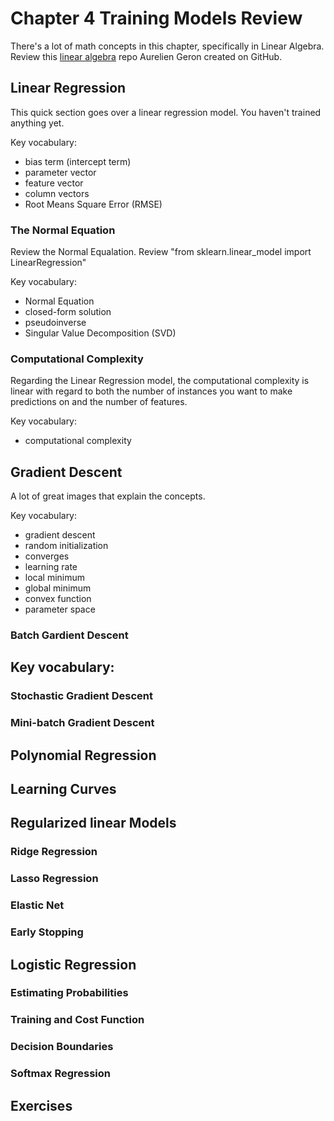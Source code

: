 # Chapter 4 Training Models Review

There's a lot of math concepts in this chapter, specifically in Linear Algebra. Review this [linear algebra](https://github.com/ageron/handson-ml2/blob/master/math_linear_algebra.ipynb) repo Aurelien Geron created on GitHub.

## Linear Regression

This quick section goes over a linear regression model. You haven't trained anything yet. 

Key vocabulary: 
- bias term (intercept term)
- parameter vector
- feature vector
- column vectors
- Root Means Square Error (RMSE)

### The Normal Equation

Review the Normal Equalation. Review "from sklearn.linear_model import LinearRegression"

Key vocabulary: 
- Normal Equation
- closed-form solution
- pseudoinverse
- Singular Value Decomposition (SVD)

### Computational Complexity

Regarding the Linear Regression model, the computational complexity is linear with regard to both the number of instances you want to make predictions on and the number of features. 

Key vocabulary: 
- computational complexity

## Gradient Descent

A lot of great images that explain the concepts. 

Key vocabulary: 
- gradient descent
- random initialization
- converges
- learning rate
- local minimum 
- global minimum
- convex function
- parameter space

### Batch Gardient Descent



Key vocabulary: 
- 

### Stochastic Gradient Descent

### Mini-batch Gradient Descent

## Polynomial Regression

## Learning Curves

## Regularized linear Models

### Ridge Regression

### Lasso Regression

### Elastic Net

### Early Stopping

## Logistic Regression

### Estimating Probabilities

### Training and Cost Function

### Decision Boundaries

### Softmax Regression

## Exercises 
